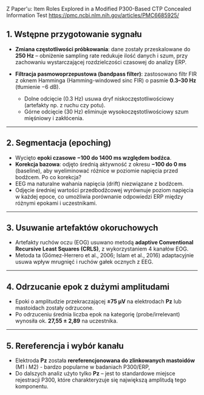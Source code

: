 Z Paper'u: Item Roles Explored in a Modified P300-Based CTP Concealed Information Test
https://pmc.ncbi.nlm.nih.gov/articles/PMC6685925/

## 1. Wstępne przygotowanie sygnału

- **Zmiana częstotliwości próbkowania**: dane zostały przeskalowane do **250 Hz** – obniżenie sampling rate redukuje ilość danych i szum, przy zachowaniu wystarczającej rozdzielczości czasowej do analizy ERP.
    
- **Filtracja pasmowoprzepustowa (bandpass filter)**: zastosowano filtr FIR z oknem Hamminga (Hamming-windowed sinc FIR) o pasmie **0.3–30 Hz** (tłumienie −6 dB).
    - Dolne odcięcie (0.3 Hz) usuwa dryf niskoczęstotliwościowy (artefakty np. z ruchu czy potu).
    - Górne odcięcie (30 Hz) eliminuje wysokoczęstotliwościowy szum mięśniowy i zakłócenia.

---
## 2. Segmentacja (epoching)
- Wycięto **epoki czasowe −100 do 1400 ms względem bodźca**.
- **Korekcja bazowa**: odjęto średnią aktywność z okresu **−100 do 0 ms** (baseline), aby wyeliminować różnice w poziomie napięcia przed bodźcem.
Po co korekcja?
- EEG ma naturalne wahania napięcia (drift) niezwiązane z bodźcem.
- Odjęcie średniej wartości przedbodźcowej wyrównuje poziom napięcia w każdej epoce, co umożliwia porównanie odpowiedzi ERP między różnymi epokami i uczestnikami.

---
## 3. Usuwanie artefaktów okoruchowych
- Artefakty ruchów oczu (EOG) usuwano metodą **adaptive Conventional Recursive Least Squares (CRLS)**, z wykorzystaniem 4 kanałów EOG.
- Metoda ta (Gómez-Herrero et al., 2006; Islam et al., 2016) adaptacyjnie usuwa wpływ mrugnięć i ruchów gałek ocznych z EEG.

---
## 4. Odrzucanie epok z dużymi amplitudami
- Epoki o amplitudzie przekraczającej **±75 μV** na elektrodach **Pz** lub mastoidach zostały odrzucone.
- Po odrzuceniu średnia liczba epok na kategorię (probe/irrelevant) wynosiła ok. **27,55 ± 2,89** na uczestnika.

---
## 5. Rereferencja i wybór kanału
- Elektroda **Pz** została **rereferencjonowana do zlinkowanych mastoidów** (M1 i M2) - bardzo popularne w badaniach P300/ERP,
- Do dalszych analiz użyto tylko **Pz** – jest to standardowe miejsce rejestracji P300, które charakteryzuje się największą amplitudą tego komponentu.